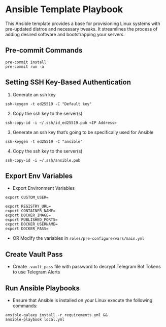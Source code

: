 # Ansible Template Playbook

This Ansible template provides a base for provisioning Linux systems with
pre-updated distros and necessary tweaks. It streamlines the process of adding
desired software and bootstrapping your servers.

## Pre-commit Commands

```
pre-commit install
pre-commit run -a
```

## Setting SSH Key-Based Authentication

1. Generate an ssh key

```
ssh-keygen -t ed25519 -C "Default key"
```

2. Copy the ssh key to the server(s)

```
ssh-copy-id -i ~/.ssh/id_ed25519.pub <IP Address>
```

3. Generate an ssh key that’s going to be specifically used for Ansible

```
ssh-keygen -t ed25519 -C "ansible"
```

4. Copy the ssh key to the server(s)

```
ssh-copy-id -i ~/.ssh/ansible.pub
```

## Export Env Variables

- Export Environment Variables

```
export CUSTOM_USER=

export REGISTRY_URL=
export CONTAINER_NAME=
export DOCKER_IMAGE=
export PUBLISHED_PORTS=
export DOCKER_USERNAME=
export DOCKER_PASS=
```

- OR Modify the variables in `roles/pre-configure/vars/main.yml`

## Create Vault Pass

- Create `.vault_pass` file with password to decrypt Telegram Bot Tokens to use
  Telegram Alerts

## Run Ansible Playbooks

- Ensure that Ansible is installed on your Linux execute the following commands:

```
ansible-galaxy install -r requirements.yml &&
ansible-playbook local.yml
```
